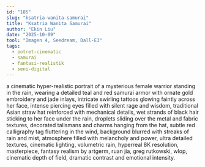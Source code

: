 ```yaml
---
id: "185"
slug: "ksatria-wanita-samurai"
title: "Ksatria Wanita Samurai"
author: "Ekin Liu"
date: "2025-10-09"
tool: "Imagen 4, Seedream, Dall-E3"
tags:
  - potret-cinematic
  - samurai
  - fantasi-realistik
  - seni-digital
---
```


a cinematic hyper-realistic portrait of a mysterious female warrior standing in the rain, wearing a detailed teal and red samurai armor with ornate gold embroidery and jade inlays, intricate swirling tattoos glowing faintly across her face, intense piercing eyes filled with silent rage and wisdom, traditional Asian straw hat reinforced with mechanical details, wet strands of black hair sticking to her face under the rain, droplets sliding over the metal and fabric textures, decorated talismans and charms hanging from the hat, subtle red calligraphy tag fluttering in the wind, background blurred with streaks of rain and mist, atmosphere filled with melancholy and power, ultra detailed textures, cinematic lighting, volumetric rain, hyperreal 8K resolution, masterpiece, fantasy realism by artgerm, ruan jia, greg rutkowski, wlop, cinematic depth of field, dramatic contrast and emotional intensity.
